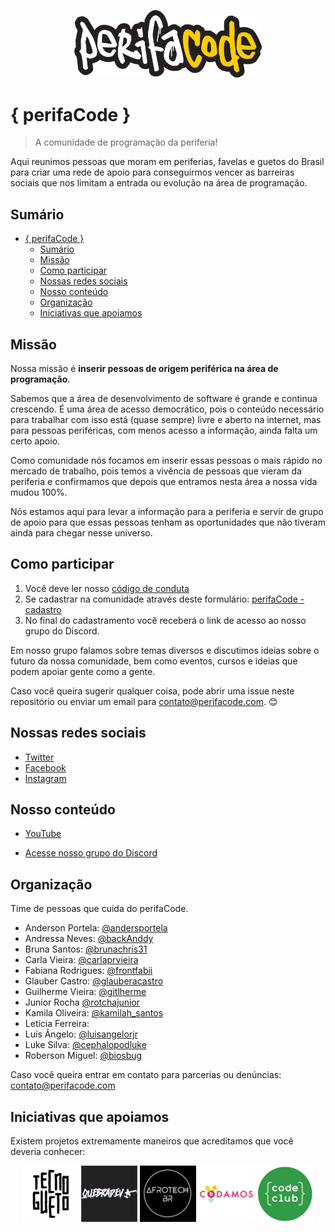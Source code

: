 <p align="center">
    <img src="assets/logos/perifaCode.png" width="300px" alt="perifaCode Logo">
</p>

# { perifaCode }

> A comunidade de programação da periferia!

Aqui reunimos pessoas que moram em periferias, favelas e guetos do Brasil para criar uma rede de apoio para conseguirmos vencer as barreiras sociais que nos limitam a entrada ou evolução na área de programação.

## Sumário

- [{ perifaCode }](#perifacode)
  - [Sumário](#sum%c3%a1rio)
  - [Missão](#miss%c3%a3o)
  - [Como participar](#como-participar)
  - [Nossas redes sociais](#nossas-redes-sociais)
  - [Nosso conteúdo](#nosso-conte%c3%bado)
  - [Organização](#organiza%c3%a7%c3%a3o)
  - [Iniciativas que apoiamos](#iniciativas-que-apoiamos)

## Missão

Nossa missão é **inserir pessoas de origem periférica na área de programação**.

Sabemos que a área de desenvolvimento de software é grande e continua crescendo. É uma área de acesso democrático, pois o conteúdo necessário para trabalhar com isso está (quase sempre) livre e aberto na internet, mas para pessoas periféricas, com menos acesso a informação, ainda falta um certo apoio.

Como comunidade nós focamos em inserir essas pessoas o mais rápido no mercado de trabalho, pois temos a vivência de pessoas que vieram da periferia e confirmamos que depois que entramos nesta área a nossa vida mudou 100%.

Nós estamos aqui para levar a informação para a periferia e servir de grupo de apoio para que essas pessoas tenham as oportunidades que não tiveram ainda para chegar nesse universo.

## Como participar

1. Você deve ler nosso [código de conduta](https://perifacode.com/COC)
2. Se cadastrar na comunidade através deste formulário: [perifaCode - cadastro](http://bit.ly/cadastro-perifacode)
3. No final do cadastramento você receberá o link de acesso ao nosso grupo do Discord.

Em nosso grupo falamos sobre temas diversos e discutimos ideias sobre o futuro da nossa comunidade, bem como eventos, cursos e ideias que podem apoiar gente como a gente.

Caso você queira sugerir qualquer coisa, pode abrir uma issue neste repositório ou enviar um email para contato@perifacode.com. :blush:

## Nossas redes sociais

- [Twitter](https://twitter.com/perifacode)
- [Facebook](https://facebook.com/perifacode)
- [Instagram](https://www.instagram.com/perifacode)

## Nosso conteúdo

- [YouTube](https://www.youtube.com/c/perifaCode)

- [Acesse nosso grupo do Discord](#como-participar)


## Organização

Time de pessoas que cuida do perifaCode.

- Anderson Portela: [@andersportela](https://twitter.com/andersportela)
- Andressa Neves: [@backAnddy](https://twitter.com/backAnddy)
- Bruna Santos: [@brunachris31](https://twitter.com/brunachris31)
- Carla Vieira: [@carlaprvieira](https://twitter.com/carlaprvieira)
- Fabiana Rodrigues: [@frontfabii](https://twitter.com/frontfabii)
- Glauber Castro: [@glauberacastro](https://twitter.com/glauberacastro)
- Guilherme Vieira: [@gitlherme](https://twitter.com/gitlherme)
- Junior Rocha [@rotchajunior](https://twitter.com/rotchajunior)
- Kamila Oliveira: [@kamilah_santos](https://twitter.com/kamilah_santos)
- Letícia Ferreira: []()
- Luís Ângelo: [@luisangelorjr](https://twitter.com/luisangelorjr)
- Luke Silva: [@cephalopodluke](https://twitter.com/cephalopodluke)
- Roberson Miguel: [@biosbug](https://twitter.com/biosbug)

Caso você queira entrar em contato para parcerias ou denúncias: [contato@perifacode.com](mailto:contato@perifacode.com)

## Iniciativas que apoiamos

Existem projetos extremamente maneiros que acreditamos que você deveria conhecer:

<p align="center">
    <a href="https://www.tecnogueto.com.br"><img src="assets/logos/tecnogueto.png" alt="Tecnogueto Logo"></a>
    <a href="https://www.quebradev.com.br"><img src="assets/logos/quebradev.png" alt="QuebraDev Logo"></a>
    <a href="https://twitter.com/afrotechbr"><img src="assets/logos/afrotechbr.png" alt="AfroTechbr Logo"></a>
    <a href="https://www.codamos.club/"><img src="assets/logos/codamos.png" alt="Codamos Logo"></a>
    <a href="https://www.codeclubbrasil.org.br/"><img src="assets/logos/codeclubbrasil.png" alt="CodeClub Brasil Logo"></a>
</p>
